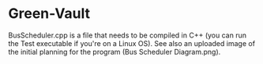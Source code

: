 # Green-Vault

BusScheduler.cpp is a file that needs to be compiled in C++ (you can run the Test executable if you're on a Linux OS).
See also an uploaded image of the initial planning for the program (Bus Scheduler Diagram.png).
